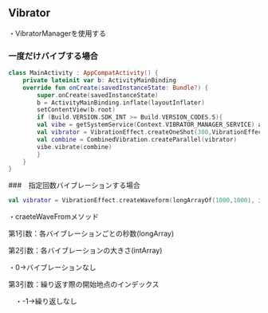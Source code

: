 ## Vibrator

・VibratorManagerを使用する

### 一度だけバイブする場合

```kotlin
class MainActivity : AppCompatActivity() {
    private lateinit var b: ActivityMainBinding
    override fun onCreate(savedInstanceState: Bundle?) {
        super.onCreate(savedInstanceState)
        b = ActivityMainBinding.inflate(layoutInflater)
        setContentView(b.root)
        if (Build.VERSION.SDK_INT >= Build.VERSION_CODES.S){
        val vibe = getSystemService(Context.VIBRATOR_MANAGER_SERVICE) as VibratorManager
        val vibrator = VibrationEffect.createOneShot(300,VibrationEffect.DEFAULT_AMPLITUDE)  //300ms間バイブレーション
        val combine = CombinedVibration.createParallel(vibrator)
        vibe.vibrate(combine)
        }
    }
}
```

###　指定回数バイブレーションする場合

```kotlin
val vibrator = VibrationEffect.createWaveform(longArrayOf(1000,1000), intArrayOf(0,VibrationEffect.DEFAULT_AMPLITUDE),0)
```

・craeteWaveFromメソッド

第1引数：各バイブレーションごとの秒数(longArray)

第2引数：各バイブレーションの大きさ(intArray)

 ・0→バイブレーションなし

第3引数：繰り返す際の開始地点のインデックス

　・-1→繰り返しなし
